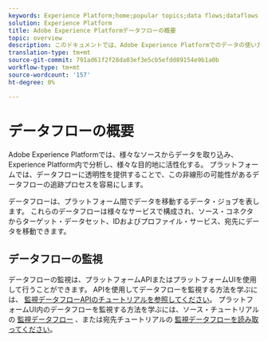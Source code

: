```yaml
---
keywords: Experience Platform;home;popular topics;data flows;dataflows;data;monitoring;monitor dataflows;monitor data flows;monitor;monitoring dataflows;monitoring data flows;flow;flow service;
solution: Experience Platform
title: Adobe Experience Platformデータフローの概要
topic: overview
description: このドキュメントでは、Adobe Experience Platformでのデータの使い方を表すデータフローを紹介します。
translation-type: tm+mt
source-git-commit: 791ad61f2f28da03ef3e5cb5efdd89154e9b1a0b
workflow-type: tm+mt
source-wordcount: '157'
ht-degree: 0%

---
```



# データフローの概要

Adobe Experience Platformでは、様々なソースからデータを取り込み、Experience Platform内で分析し、様々な目的地に活性化する。 プラットフォームでは、データフローに透明性を提供することで、この非線形の可能性があるデータフローの追跡プロセスを容易にします。

データフローは、プラットフォーム間でデータを移動するデータ・ジョブを表します。 これらのデータフローは様々なサービスで構成され、ソース・コネクタからターゲット・データセット、IDおよびプロファイル・サービス、宛先にデータを移動できます。

## データフローの監視

データフローの監視は、プラットフォームAPIまたはプラットフォームUIを使用して行うことができます。 APIを使用してデータフローを監視する方法を学ぶには、 [監視データフローAPIのチュートリアルを参照してください](./api/monitor.md)。 プラットフォームUI内のデータフローを監視する方法を学ぶには、ソース・チュートリアルの [監視データフロー](./ui/monitor-sources.md) 、または宛先チュートリアルの [監視データフローを読み取ってください](./ui/monitor-destinations.md)。